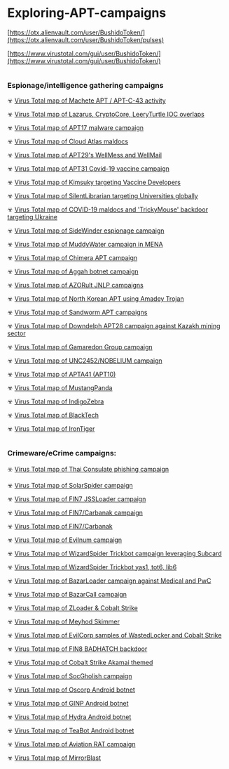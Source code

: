 # Exploring-APT-campaigns

[https://otx.alienvault.com/user/BushidoToken/](https://otx.alienvault.com/user/BushidoToken/pulses)

[https://www.virustotal.com/gui/user/BushidoToken/](https://www.virustotal.com/gui/user/BushidoToken/)

```

```
### Espionage/intelligence gathering campaigns

☣ [Virus Total map of Machete APT / APT-C-43 activity](https://www.virustotal.com/graph/embed/g9ba526c6cdb247bd91365943890df6ffa653cb676d7b4456af848a760ba8daa8)

☣ [Virus Total map of Lazarus, CryptoCore, LeeryTurtle IOC overlaps](https://www.virustotal.com/graph/embed/g01e56275710e4122aef7fd509cb855b90f7d43a7478042ae866b894e35be2562)

☣ [Virus Total map of APT17 malware campaign](https://www.virustotal.com/graph/embed/g0cfbac71aa474eabbd0167470cf3d0893ee4898f3b2c4053938d18e2ebc630a9)

☣ [Virus Total map of Cloud Atlas maldocs](https://www.virustotal.com/graph/embed/gdecfaf4fd8ee41098b920bbaa31c2122e4845672562a4cf7b2a34cdac02a529e)

☣ [Virus Total map of APT29's WellMess and WellMail](https://www.virustotal.com/graph/embed/gb7950409bc654bdfbfa44404ce7b95287ad97170087146d99b0ea63fef8b341b)

☣ [Virus Total map of APT31 Covid-19 vaccine campaign](https://www.virustotal.com/graph/embed/gf59dadba366d41c481152032e624fd797c0a43d4aac645c5883081c2fde925ed)

☣ [Virus Total map of Kimsuky targeting Vaccine Developers](https://www.virustotal.com/graph/embed/g891f1281d31d4562818d2060532f2a343c87b810a74d426391abb77bce807dae)

☣ [Virus Total map of SilentLibrarian targeting Universities globally](https://www.virustotal.com/graph/embed/gab9aed0f1f694775bde09b21e8b006fa0a9129ce5685466aaca5e5d511e467a7)

☣ [Virus Total map of COVID-19 maldocs and 'TrickyMouse' backdoor targeting Ukraine](https://www.virustotal.com/graph/embed/g8feacb02b2a1481bbf599860f6f85526b234b7f3f53547668172c7e9b6c0b90d)

☣ [Virus Total map of SideWinder espionage campaign](https://www.virustotal.com/graph/embed/gf7e67ca10a444294b460a5bc6eab02875f5b2be34515476399413306ddd0d32f)

☣ [Virus Total map of MuddyWater campaign in MENA](https://www.virustotal.com/graph/embed/g9c0fcdff831b4de8b7133befaf2998d0825701aff39c400b9c2746981d8b6c76)

☣ [Virus Total map of Chimera APT campaign](https://www.virustotal.com/graph/embed/g9902addf25ec4fd3a4578ca012facaee24a1ac8bfcef4673b9dd915cebfd10f2)

☣ [Virus Total map of Aggah botnet campaign](https://www.virustotal.com/graph/embed/g3e4827b2cdbb4d99832eba13e264bfb6b6ee1859142648c192552253a8a092cd)

☣ [Virus Total map of AZORult JNLP campaigns](https://www.virustotal.com/graph/embed/g045d59e952d64c63973a83630631578b3c535b1b48b0491ead415514e2f73a81)

☣ [Virus Total map of North Korean APT using Amadey Trojan](https://www.virustotal.com/graph/embed/gbe67b49137a1421fadec49108002b34ad9e2dbe79c8643d1a381f17f7d577dce)

☣ [Virus Total map of Sandworm APT campaigns](https://www.virustotal.com/graph/embed/g0a95f984b46748e4844a7aefeb656a6768609568e71348529873f2ed144c6a8f)

☣ [Virus Total map of Downdelph APT28 campaign against Kazakh mining sector](https://www.virustotal.com/graph/embed/g3a7d08a530f14a3190996a42ecf04d63a2773b92b03e4164853d166a9c990fb2)

☣ [Virus Total map of Gamaredon Group campaign](https://www.virustotal.com/graph/embed/gbda3c737dd0c4baca51198946e56f711cca6109212264b75a9af50efdfbc08cb)

☣ [Virus Total map of UNC2452/NOBELIUM campaign](https://www.virustotal.com/graph/embed/g92cdcc51532e43158cb3df4a616ed5b9aedadbada6cb4169811a7174426473d3)

☣ [Virus Total map of APTA41 (APT10)](https://www.virustotal.com/graph/embed/g572a10e57c064a1e83ee1528a9aad0eed0e21d759bfb49ad98a072869542b441)

☣ [Virus Total map of MustangPanda](https://www.virustotal.com/graph/embed/gf2f20dc48e2049999491fa61bd4a415c65473a9a95dd472bae93a8ea150a0ef6)

☣ [Virus Total map of IndigoZebra](https://www.virustotal.com/graph/embed/gfdaf941d616f46729e8aced9607eef1175088076db0246d6846568e25c2bfaba)

☣ [Virus Total map of BlackTech](https://www.virustotal.com/graph/embed/g7f39651f490c4b63a7778e665bf9c876a4488895111e458088e21947d5662e78)

☣ [Virus Total map of IronTiger](https://www.virustotal.com/graph/embed/gdc80667c54cc46cba1038b34efa40a737bb9468fc9f34febb618e19227758d81)

```

```

### Crimeware/eCrime campaigns:

☣️ [Virus Total map of Thai Consulate phishing campaign](https://www.virustotal.com/graph/embed/g77a9f13a302e4938850e03d3979efea256eeaeb89252435db074e53bbe0d5146)

☣ [Virus Total map of SolarSpider campaign](https://www.virustotal.com/graph/embed/g97053428d5314c51840d2f4e137ef7eccd1983e4bf87442b84e5f17692aba926)

☣ [Virus Total map of FIN7 JSSLoader campaign](https://www.virustotal.com/graph/embed/gaa8bbf3d78f24573ac68c4aa5f2ce6d9984514832e5740d0bcf52b9fef5ebc08)

☣ [Virus Total map of FIN7/Carbanak campaign](https://www.virustotal.com/graph/embed/gd67466763d244706a0f99212c4f92a1fa643d2c7d21a434e9d3df00d52ecc649)

☣ [Virus Total map of FIN7/Carbanak](https://www.virustotal.com/graph/embed/g3face3ff366341dc831c3bf4fc6a367a36a4eda7a5f545efa4cd3756e432d6a4)

☣ [Virus Total map of Evilnum campaign](https://www.virustotal.com/graph/embed/g69785ffc975d4092ab893a22cda9d599375b0095850c4619bb1d389ad9d6d9ad)

☣ [Virus Total map of WizardSpider Trickbot campaign leveraging Subcard](https://www.virustotal.com/graph/embed/g251a9965c77e47008e21aeafa8fc4152471dd51d63e94577927304538bb39d61)

☣ [Virus Total map of WizardSpider Trickbot yas1, tot6, lib6](https://www.virustotal.com/graph/embed/g7cdb83f0a5f94159b99c4670da29761f60b1a5ed5e224281baa38ba64aabd555)

☣ [Virus Total map of BazarLoader campaign against Medical and PwC](https://www.virustotal.com/graph/embed/g91679685d1cc42659296e35a564b42a144fb48d2f708446cab12285f67137920)

☣ [Virus Total map of BazarCall campaign](https://www.virustotal.com/graph/embed/gc894ebe668de4aeea4693383689e2b39a52c8edf4b294ad6adfc0f645223a36c)

☣ [Virus Total map of ZLoader & Cobalt Strike](https://www.virustotal.com/graph/embed/gf1bc3da13d854187b01ba1b35aeac34146589cd9b9a1444b9ee5dc2eef7d5b8b)

☣ [Virus Total map of Meyhod Skimmer](https://www.virustotal.com/graph/embed/g5395cf9f801c419f8a1a623062dfb25d8cc2aa31f2e140ab9c38bacffa80e03c)

☣ [Virus Total map of EvilCorp samples of WastedLocker and Cobalt Strike](https://www.virustotal.com/graph/embed/g6b0bb149257146f999c3ebae05c9e69ea22fdd21b4ff4921950fffbacc992ef6)

☣ [Virus Total map of FIN8 BADHATCH backdoor](https://www.virustotal.com/graph/embed/g4f61144fd23245c588e8a5437b96213cb5e9c191e9b84d318721cf4972bdec92)

☣ [Virus Total map of Cobalt Strike Akamai themed](https://www.virustotal.com/graph/embed/g1a00236c93cd4e70a331732940df00c400d9a8ad4f8248cb84a9510e1e366d9e)

☣ [Virus Total map of SocGholish campaign](https://www.virustotal.com/graph/embed/ge58e66cfd2ec4a15841ac24025daa034a725a75770714b86b74f36d5b11825c2)

☣ [Virus Total map of Oscorp Android botnet](https://www.virustotal.com/graph/embed/g550b9d58788047d6a500cda3c862b563b5dedc6d7a4243e4ba066582bca23497)

☣ [Virus Total map of GINP Android botnet](https://www.virustotal.com/graph/embed/gfa5d4c2327f1495abac77fb017548bf1df2361b23446451abf53bc7c95406e81)

☣ [Virus Total map of Hydra Android botnet](https://www.virustotal.com/graph/embed/ge338f0a8e34f41c09b63cbba648f8c9302da6a913d2c431aa51e6dfde6a142e1)

☣ [Virus Total map of TeaBot Android botnet](https://www.virustotal.com/graph/embed/g1f4a641103d0421d94ba41ce3dbc136ff9263aa8655f435196d47544d55e5fc9)

☣ [Virus Total map of Aviation RAT campaign](https://www.virustotal.com/graph/embed/gf0e56520f0ab4f5f8752fd7abef3c32f5aa6df30a8da4cc0bb2fc90fdf6b1ebe)

☣ [Virus Total map of MirrorBlast](https://www.virustotal.com/graph/embed/g629372b7e46b43ae838cdf34e5b9defceb9f069cb0094c6094a75c5461663c69)

